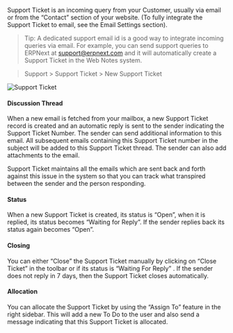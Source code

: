 Support Ticket is an incoming query from your Customer, usually via email or
from the “Contact” section of your website. (To fully integrate the Support
Ticket to email, see the Email Settings section).

> Tip: A dedicated support email id is a good way to integrate incoming
queries via email. For example, you can send support queries to ERPNext at
support@erpnext.com and it will automatically create a Support Ticket in the
Web Notes system.

  

> Support > Support Ticket > New Support Ticket

![Support Ticket](assets/frappe_io/images/erpnext/support-ticket.png)

#### Discussion Thread

When a new email is fetched from your mailbox, a new Support Ticket record is
created and an automatic reply is sent to the sender indicating the Support
Ticket Number. The sender can send additional information to this email. All
subsequent emails containing this Support Ticket number in the subject will be
added to this Support Ticket thread. The sender can also add attachments to
the email.

Support Ticket maintains all the emails which are sent back and forth against
this issue in the system so that you can track what transpired between the
sender and the person responding.

#### Status

When a new Support Ticket is created, its status is “Open”, when it is
replied, its status becomes “Waiting for Reply”. If the sender replies back
its status again becomes “Open”.

#### Closing

You can either “Close” the Support Ticket manually by clicking on “Close
Ticket” in the toolbar or if its status is “Waiting For Reply” . If the sender
does not reply in 7 days, then the Support Ticket closes automatically.

#### Allocation

You can allocate the Support Ticket by using the “Assign To” feature in the
right sidebar. This will add a new To Do to the user and also send a message
indicating that this Support Ticket is allocated.

